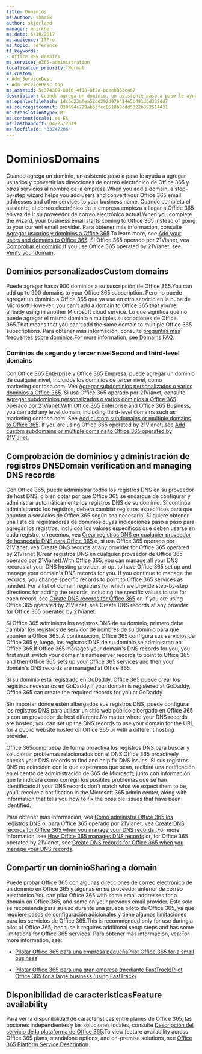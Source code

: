 ```yaml
---
title: Dominios
ms.author: sharik
author: skjerland
manager: mnirkhe
ms.date: 6/10/2017
ms.audience: ITPro
ms.topic: reference
f1_keywords:
- office-365-domains
ms.service: o365-administration
localization_priority: Normal
ms.custom:
- Adm_ServiceDesc
- Adm_ServiceDesc_top
ms.assetid: 5c374309-8016-4f18-8f2a-bceeb863ca67
description: Cuando agrega un dominio, un asistente paso a paso le ayuda a agregar usuarios y convertir las direcciones de correo electrónico de Office 365 y otros servicios al nombre de la empresa. Cuando completa el asistente, el correo electrónico de la empresa empieza a llegar a Office 365 en vez de ir su proveedor de correo electrónico actual. Para obtener más información, consulte Agregar usuarios y dominios a Office 365. Si usa Office 365 operado por 21Vianet, consulte comprobar el dominio.
ms.openlocfilehash: 1dc6d23afea52dd292d97b414e5b491d6d332dd7
ms.sourcegitcommit: 830694c729ab53fcc8518b0cdd5322b322514431
ms.translationtype: MT
ms.contentlocale: es-ES
ms.lasthandoff: 04/25/2019
ms.locfileid: "33247286"
---
```

# <a name="domains"></a><span data-ttu-id="43af4-106">Dominios</span><span class="sxs-lookup"><span data-stu-id="43af4-106">Domains</span></span>

<span data-ttu-id="43af4-107">Cuando agrega un dominio, un asistente paso a paso le ayuda a agregar usuarios y convertir las direcciones de correo electrónico de Office 365 y otros servicios al nombre de la empresa.</span><span class="sxs-lookup"><span data-stu-id="43af4-107">When you add a domain, a step-by-step wizard helps you add users and convert your Office 365 email addresses and other services to your business name.</span></span> <span data-ttu-id="43af4-108">Cuando completa el asistente, el correo electrónico de la empresa empieza a llegar a Office 365 en vez de ir su proveedor de correo electrónico actual.</span><span class="sxs-lookup"><span data-stu-id="43af4-108">When you complete the wizard, your business email starts coming to Office 365 instead of going to your current email provider.</span></span> <span data-ttu-id="43af4-109">Para obtener más información, consulte [Agregar usuarios y dominios a Office 365](https://support.office.com/article/6383f56d-3d09-4dcb-9b41-b5f5a5efd611).</span><span class="sxs-lookup"><span data-stu-id="43af4-109">To learn more, see [Add your users and domains to Office 365](https://support.office.com/article/6383f56d-3d09-4dcb-9b41-b5f5a5efd611).</span></span> <span data-ttu-id="43af4-110">Si Office 365 operado por 21Vianet, vea [Comprobar el dominio](http://go.microsoft.com/fwlink/?LinkID=733344&amp;clcid=0x409).</span><span class="sxs-lookup"><span data-stu-id="43af4-110">If you use Office 365 operated by 21Vianet, see [Verify your domain](http://go.microsoft.com/fwlink/?LinkID=733344&amp;clcid=0x409).</span></span>
  
## <a name="custom-domains"></a><span data-ttu-id="43af4-111">Dominios personalizados</span><span class="sxs-lookup"><span data-stu-id="43af4-111">Custom domains</span></span>
<span data-ttu-id="43af4-112"><a name="BKMK_CustomDomains"> </a></span><span class="sxs-lookup"><span data-stu-id="43af4-112"></span></span>

<span data-ttu-id="43af4-113">Puede agregar hasta 900 dominios a su suscripción de Office 365.</span><span class="sxs-lookup"><span data-stu-id="43af4-113">You can add up to 900 domains to your Office 365 subscription.</span></span> <span data-ttu-id="43af4-114">Pero no puede agregar un dominio a Office 365 que ya use en otro servicio en la nube de Microsoft.</span><span class="sxs-lookup"><span data-stu-id="43af4-114">However, you can't add a domain to Office 365 that you're already using in another Microsoft cloud service.</span></span> <span data-ttu-id="43af4-115">Lo que significa que no puede agregar el mismo dominio a múltiples suscripciones de Office 365.</span><span class="sxs-lookup"><span data-stu-id="43af4-115">That means that you can't add the same domain to multiple Office 365 subscriptions.</span></span> <span data-ttu-id="43af4-116">Para obtener más información, consulte [preguntas más frecuentes sobre dominios](https://support.office.com/en-us/article/Domains-FAQ-1272bad0-4bd4-4796-8005-67d6fb3afc5a).</span><span class="sxs-lookup"><span data-stu-id="43af4-116">For more information, see [Domains FAQ](https://support.office.com/en-us/article/Domains-FAQ-1272bad0-4bd4-4796-8005-67d6fb3afc5a).</span></span>
  
### <a name="second-and-third-level-domains"></a><span data-ttu-id="43af4-117">Dominios de segundo y tercer nivel</span><span class="sxs-lookup"><span data-stu-id="43af4-117">Second and third-level domains</span></span>
<span data-ttu-id="43af4-118"><a name="BKMK_SecondAndThirdLevelDomains"> </a></span><span class="sxs-lookup"><span data-stu-id="43af4-118"></span></span>

<span data-ttu-id="43af4-p104">Con Office 365 Enterprise y Office 365 Empresa, puede agregar un dominio de cualquier nivel, incluidos los dominios de tercer nivel, como marketing.contoso.com. Vea [Agregar subdominios personalizados o varios dominios a Office 365](http://go.microsoft.com/fwlink/?LinkID=733345&amp;clcid=0x409). Si usa Office 365 operado por 21Vianet, consulte [Agregar subdominios personalizados o varios dominios a Office 365 operado por 21Vianet](http://go.microsoft.com/fwlink/?LinkID=733346&amp;clcid=0x409).</span><span class="sxs-lookup"><span data-stu-id="43af4-p104">With Office 365 Enterprise and Office 365 Business, you can add any level domain, including third-level domains such as marketing.contoso.com. See [Add custom subdomains or multiple domains to Office 365](http://go.microsoft.com/fwlink/?LinkID=733345&amp;clcid=0x409). If you are using Office 365 operated by 21Vianet, see [Add custom subdomains or multiple domains to Office 365 operated by 21Vianet](http://go.microsoft.com/fwlink/?LinkID=733346&amp;clcid=0x409).</span></span>
  
## <a name="domain-verification-and-managing-dns-records"></a><span data-ttu-id="43af4-122">Comprobación de dominios y administración de registros DNS</span><span class="sxs-lookup"><span data-stu-id="43af4-122">Domain verification and managing DNS records</span></span>
<span data-ttu-id="43af4-123"><a name="BKMK_ManagingDNSRecords"> </a></span><span class="sxs-lookup"><span data-stu-id="43af4-123"></span></span>

<span data-ttu-id="43af4-p105">Con Office 365, puede administrar todos los registros DNS en su proveedor de host DNS, o bien optar por que Office 365 se encargue de configurar y administrar automáticamente los registros DNS de su dominio. Si continúa administrando los registros, deberá cambiar registros específicos para que apunten a servicios de Office 365 según sea necesario. Si quiere obtener una lista de registradores de dominios cuyas indicaciones paso a paso para agregar los registros, incluidos los valores específicos que deben usarse en cada registro, ofrecemos, vea [Crear registros DNS en cualquier proveedor de hospedaje DNS para Office 365](https://go.microsoft.com/fwlink/p/?LinkID=270173) o, si usa Office 365 operado por 21Vianet, vea Create DNS records at any provider for Office 365 operated by 21Vianet (Crear registros DNS en cualquier proveedor de Office 365 operado por 21Vianet).</span><span class="sxs-lookup"><span data-stu-id="43af4-p105">With Office 365, you can manage all your DNS records at your DNS hosting provider, or opt to have Office 365 set up and manage your domain's DNS records for you. If you continue to manage the records, you change specific records to point to Office 365 services as needed. For a list of domain registrars for which we provide step-by-step directions for adding the records, including the specific values to use for each record, see [Create DNS records for Office 365](https://go.microsoft.com/fwlink/p/?LinkID=270173) or, if you are using Office 365 operated by 21Vianet, see Create DNS records at any provider for Office 365 operated by 21Vianet.</span></span> 
  
<span data-ttu-id="43af4-127">Si Office 365 administra los registros DNS de su dominio, primero debe cambiar los registros de servidor de nombres de su dominio para que apunten a Office 365. A continuación, Office 365 configura sus servicios de Office 365 y, luego, los registros DNS de su dominio se administran en Office 365.</span><span class="sxs-lookup"><span data-stu-id="43af4-127">If Office 365 manages your domain's DNS records for you, you first must switch your domain's nameserver records to point to Office 365 and then Office 365 sets up your Office 365 services and then your domain's DNS records are managed at Office 365.</span></span>
  
<span data-ttu-id="43af4-128">Si su dominio está registrado en GoDaddy, Office 365 puede crear los registros necesarios en GoDaddy.</span><span class="sxs-lookup"><span data-stu-id="43af4-128">If your domain is registered at GoDaddy, Office 365 can create the required records for you at GoDaddy.</span></span> 
  
<span data-ttu-id="43af4-129">Sin importar dónde estén albergados sus registros DNS, puede configurar los registros DNS para utilizar un sitio web público albergado en Office 365 o con un proveedor de host diferente.</span><span class="sxs-lookup"><span data-stu-id="43af4-129">No matter where your DNS records are hosted, you can set up the DNS records to use your domain for the URL for a public website hosted on Office 365 or with a different hosting provider.</span></span> 
  
<span data-ttu-id="43af4-130">Office 365comprueba de forma proactiva los registros DNS para buscar y solucionar problemas relacionados con el DNS.</span><span class="sxs-lookup"><span data-stu-id="43af4-130">Office 365 proactively checks your DNS records to find and help fix DNS issues.</span></span> <span data-ttu-id="43af4-131">Si sus registros DNS no coinciden con lo que esperamos que sean, recibirá una notificación en el centro de administración de 365 de Microsoft, junto con información que le indicará cómo corregir los posibles problemas que se han identificado.</span><span class="sxs-lookup"><span data-stu-id="43af4-131">If your DNS records don't match what we expect them to be, you'll receive a notification in the Microsoft 365 admin center, along with information that tells you how to fix the possible issues that have been identified.</span></span>
  
<span data-ttu-id="43af4-132">Para obtener más información, vea [Cómo administra Office 365 los registros DNS](https://go.microsoft.com/fwlink/p/?LinkID=270144) o, para Office 365 operado por 21Vianet, vea [Create DNS records for Office 365 when you manage your DNS records ](http://go.microsoft.com/fwlink/?LinkID=817326&amp;clcid=0x409).</span><span class="sxs-lookup"><span data-stu-id="43af4-132">For more information, see [How Office 365 manages DNS records](https://go.microsoft.com/fwlink/p/?LinkID=270144) or, for Office 365 operated by 21Vianet, see [Create DNS records for Office 365 when you manage your DNS records](http://go.microsoft.com/fwlink/?LinkID=817326&amp;clcid=0x409).</span></span>
  
## <a name="sharing-a-domain"></a><span data-ttu-id="43af4-133">Compartir un dominio</span><span class="sxs-lookup"><span data-stu-id="43af4-133">Sharing a domain</span></span>
<span data-ttu-id="43af4-134"><a name="BKMK_ManagingDNSRecords"> </a></span><span class="sxs-lookup"><span data-stu-id="43af4-134"></span></span>

<span data-ttu-id="43af4-135">Puede probar Office 365 con algunas direcciones de correo electrónico de un dominio en Office 365 y algunas en su proveedor anterior de correo electrónico.</span><span class="sxs-lookup"><span data-stu-id="43af4-135">You can pilot Office 365 with some email addresses for a domain on Office 365, and some on your previous email provider.</span></span> <span data-ttu-id="43af4-136">Esto solo se recomienda para su uso durante una prueba piloto de Office 365, ya que requiere pasos de configuración adicionales y tiene algunas limitaciones para los servicios de Office 365.</span><span class="sxs-lookup"><span data-stu-id="43af4-136">This is recommended only for use during a pilot of Office 365, because it requires additional setup steps and has some limitations for Office 365 services.</span></span> <span data-ttu-id="43af4-137">Para obtener más información, vea:</span><span class="sxs-lookup"><span data-stu-id="43af4-137">For more information, see:</span></span>
  
- [<span data-ttu-id="43af4-138">Pilotar Office 365 para una empresa pequeña</span><span class="sxs-lookup"><span data-stu-id="43af4-138">Pilot Office 365 for a small business</span></span>](https://support.office.com/article/39cee536-6a03-40cf-b9c1-f301bb6001d7)
    
- [<span data-ttu-id="43af4-139">Pilotar Office 365 para una gran empresa (mediante FastTrack)</span><span class="sxs-lookup"><span data-stu-id="43af4-139">Pilot Office 365 for a large business (using FastTrack)</span></span>](https://fasttrack.office.com/onboard)
    
## <a name="feature-availability"></a><span data-ttu-id="43af4-140">Disponibilidad de características</span><span class="sxs-lookup"><span data-stu-id="43af4-140">Feature availability</span></span>
<span data-ttu-id="43af4-141"><a name="BKMK_ManagingDNSRecords"> </a></span><span class="sxs-lookup"><span data-stu-id="43af4-141"></span></span>

<span data-ttu-id="43af4-142">Para ver la disponibilidad de características entre planes de Office 365, las opciones independientes y las soluciones locales, consulte [Descripción del servicio de la plataforma de Office 365](https://technet.microsoft.com/en-us/library/office-365-platform-service-description.aspx).</span><span class="sxs-lookup"><span data-stu-id="43af4-142">To view feature availability across Office 365 plans, standalone options, and on-premise solutions, see [Office 365 Platform Service Description](https://technet.microsoft.com/en-us/library/office-365-platform-service-description.aspx).</span></span>
  

